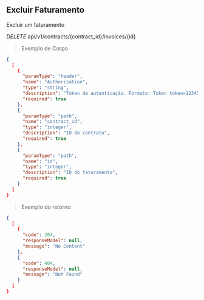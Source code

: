 ## Excluir Faturamento

Excluir um faturamento

<div class="api-endpoint">
  <div class="endpoint-data">
    <i class="label label-get">DELETE</i>
      api/v1/contracts/{contract_id}/invoices/{id}
  </div>
</div>


> Exemplo de Corpo

```json
{
  [
    {
      "paramType": "header",
      "name": "Authorization",
      "type": "string",
      "description": "Token de autenticação. Formato: Token token=123456",
      "required": true
    },
    {
      "paramType": "path",
      "name": "contract_id",
      "type": "integer",
      "description": "ID do contrato",
      "required": true
    },
    {
      "paramType": "path",
      "name": "id",
      "type": "integer",
      "description": "ID do faturamento",
      "required": true
    }
  ]
}
```

> Exemplo do retorno

```json
{
  [
    {
      "code": 204,
      "responseModel": null,
      "message": "No Content"
    },
    {
      "code": 404,
      "responseModel": null,
      "message": "Not Found"
    }
  ]
}
```